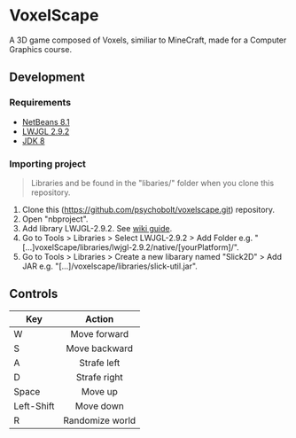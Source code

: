 # VoxelScape

A 3D game composed of Voxels, similiar to MineCraft, made for a Computer Graphics course.

## Development

### Requirements
- [NetBeans 8.1](https://netbeans.org/downloads/)
- [LWJGL 2.9.2](https://sourceforge.net/projects/java-game-lib/files/Official%20Releases/LWJGL%202.9.2/)
- [JDK 8](http://www.oracle.com/technetwork/java/javase/downloads/index.html)

### Importing project

> Libraries and be found in the "libaries/" folder when you clone this repository.

1. Clone this (https://github.com/psychobolt/voxelscape.git) repository.
2. Open "nbproject".
3. Add library LWJGL-2.9.2. See [wiki guide](http://wiki.lwjgl.org/wiki/Setting_Up_LWJGL_with_NetBeans).
4. Go to Tools > Libraries > Select LWJGL-2.9.2 > Add Folder e.g. "[...]voxelScape/libraries/lwjgl-2.9.2/native/[yourPlatform]/".
5. Go to Tools > Libraries > Create a new libarary named "Slick2D" > Add JAR e.g. "[...]/voxelscape/libraries/slick-util.jar".

## Controls

| Key        | Action          |
| -----------|:---------------:|
| W          | Move forward    |
| S          | Move backward   |
| A          | Strafe left     |
| D          | Strafe right    |
| Space      | Move up         |
| Left-Shift | Move down       |
| R          | Randomize world |